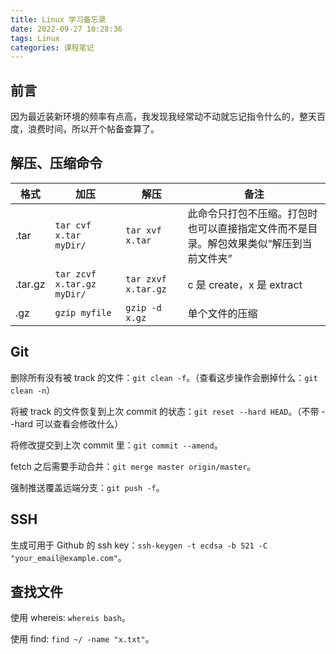 ```yaml
---
title: Linux 学习备忘录
date: 2022-09-27 10:28:36
tags: Linux
categories: 课程笔记
---
```


## 前言

因为最近装新环境的频率有点高，我发现我经常动不动就忘记指令什么的，整天百度，浪费时间，所以开个帖备查算了。

## 解压、压缩命令

| 格式 | 加压 | 解压 | 备注 |
| --- | --- | --- | --- |
| .tar | `tar cvf x.tar myDir/` | `tar xvf x.tar` | 此命令只打包不压缩。打包时也可以直接指定文件而不是目录。解包效果类似“解压到当前文件夹” |
| .tar.gz | `tar zcvf x.tar.gz myDir/` | `tar zxvf x.tar.gz` | c 是 create，x 是 extract |
| .gz | `gzip myfile` | `gzip -d x.gz` | 单个文件的压缩 |

## Git

删除所有没有被 track 的文件：`git clean -f`。（查看这步操作会删掉什么：`git clean -n`）

将被 track 的文件恢复到上次 commit 的状态：`git reset --hard HEAD`。（不带 --hard 可以查看会修改什么）

将修改提交到上次 commit 里：`git commit --amend`。

fetch 之后需要手动合并：`git merge master origin/master`。

强制推送覆盖远端分支：`git push -f`。

## SSH

生成可用于 Github 的 ssh key：`ssh-keygen -t ecdsa -b 521 -C "your_email@example.com"`。

## 查找文件

使用 whereis: `whereis bash`。

使用 find: `find ~/ -name "x.txt"`。
